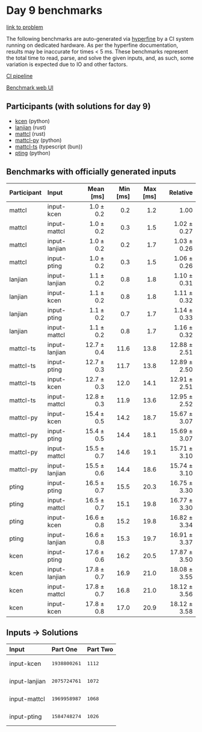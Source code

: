 # Day 9 benchmarks

[link to problem](https://adventofcode.com/2023/day/9)

The following benchmarks are auto-generated via
[hyperfine](https://github.com/sharkdp/hyperfine) by a CI system running on
dedicated hardware. As per the hyperfine documentation, results may be
inaccurate for times < 5 ms. These benchmarks represent the total time to read,
parse, and solve the given inputs, and, as such, some variation is expected due
to IO and other factors.

[CI pipeline](http://ci.papercode.net:8080/teams/main/pipelines/aoc2023)

[Benchmark web UI](https://aoc.ancalagon.black)


## Participants (with solutions for day 9)

- [kcen](https://github.com/kcen/aoc2023) (python)
- [lanjian](https://github.com/lanjian/aoc-2023) (rust)
- [mattcl](https://github.com/mattcl/aoc2023) (rust)
- [mattcl-py](https://github.com/mattcl/aoc2023-py) (python)
- [mattcl-ts](https://github.com/mattcl/aoc2023-js) (typescript (bun))
- [pting](https://github.com/pting/aoc2023) (python)


## Benchmarks with officially generated inputs

| Participant | Input | Mean [ms] | Min [ms] | Max [ms] | Relative |
|:---|:---|---:|---:|---:|---:|
| mattcl | input-kcen | 1.0 ± 0.2 | 0.2 | 1.2 | 1.00 |
| mattcl | input-mattcl | 1.0 ± 0.2 | 0.3 | 1.5 | 1.02 ± 0.27 |
| mattcl | input-lanjian | 1.0 ± 0.2 | 0.2 | 1.7 | 1.03 ± 0.26 |
| mattcl | input-pting | 1.0 ± 0.2 | 0.3 | 1.5 | 1.06 ± 0.26 |
| lanjian | input-lanjian | 1.1 ± 0.2 | 0.8 | 1.8 | 1.10 ± 0.31 |
| lanjian | input-kcen | 1.1 ± 0.2 | 0.8 | 1.8 | 1.11 ± 0.32 |
| lanjian | input-pting | 1.1 ± 0.2 | 0.7 | 1.7 | 1.14 ± 0.33 |
| lanjian | input-mattcl | 1.1 ± 0.2 | 0.8 | 1.7 | 1.16 ± 0.32 |
| mattcl-ts | input-lanjian | 12.7 ± 0.4 | 11.6 | 13.8 | 12.88 ± 2.51 |
| mattcl-ts | input-pting | 12.7 ± 0.3 | 11.7 | 13.8 | 12.89 ± 2.50 |
| mattcl-ts | input-kcen | 12.7 ± 0.3 | 12.0 | 14.1 | 12.91 ± 2.51 |
| mattcl-ts | input-mattcl | 12.8 ± 0.3 | 11.9 | 13.6 | 12.95 ± 2.52 |
| mattcl-py | input-kcen | 15.4 ± 0.5 | 14.2 | 18.7 | 15.67 ± 3.07 |
| mattcl-py | input-pting | 15.4 ± 0.5 | 14.4 | 18.1 | 15.69 ± 3.07 |
| mattcl-py | input-mattcl | 15.5 ± 0.7 | 14.6 | 19.1 | 15.71 ± 3.10 |
| mattcl-py | input-lanjian | 15.5 ± 0.6 | 14.4 | 18.6 | 15.74 ± 3.10 |
| pting | input-pting | 16.5 ± 0.7 | 15.5 | 20.3 | 16.75 ± 3.30 |
| pting | input-mattcl | 16.5 ± 0.7 | 15.1 | 19.8 | 16.77 ± 3.30 |
| pting | input-kcen | 16.6 ± 0.8 | 15.2 | 19.8 | 16.82 ± 3.34 |
| pting | input-lanjian | 16.6 ± 0.8 | 15.3 | 19.7 | 16.91 ± 3.37 |
| kcen | input-pting | 17.6 ± 0.6 | 16.2 | 20.5 | 17.87 ± 3.50 |
| kcen | input-lanjian | 17.8 ± 0.7 | 16.9 | 21.0 | 18.08 ± 3.55 |
| kcen | input-mattcl | 17.8 ± 0.7 | 16.8 | 21.0 | 18.12 ± 3.56 |
| kcen | input-kcen | 17.8 ± 0.8 | 17.0 | 20.9 | 18.12 ± 3.58 |


## Inputs -> Solutions

| Input | Part One | Part Two |
|:---|:---|:---|
|input-kcen|<pre>1938800261</pre>|<pre>1112</pre>|
|input-lanjian|<pre>2075724761</pre>|<pre>1072</pre>|
|input-mattcl|<pre>1969958987</pre>|<pre>1068</pre>|
|input-pting|<pre>1584748274</pre>|<pre>1026</pre>|